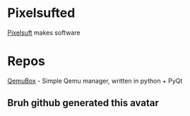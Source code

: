# Pixelsufted
[Pixelsuft](https://github.com/Pixelsuft) makes software
# Repos
[QemuBox](https://github.com/Pixelsufted/QemuBox) - Simple Qemu manager, written in python + PyQt
## Bruh github generated this avatar
